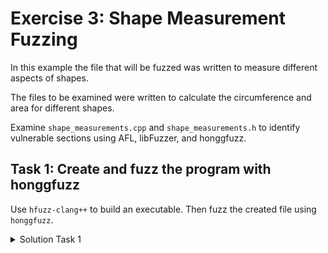 # Exercise 3: Shape Measurement Fuzzing

In this example the file that will be fuzzed was written to measure different aspects of shapes.

The files to be examined were written to calculate the circumference and area for different shapes.

Examine ```shape_measurements.cpp``` and ```shape_measurements.h``` to identify vulnerable sections using AFL, libFuzzer, and honggfuzz.



## Task 1: Create and fuzz the program with honggfuzz

Use ```hfuzz-clang++``` to build an executable. Then fuzz the created file using ```honggfuzz```.


<details>
<summary>Solution Task 1</summary>

An option that can be taken is to change the structure of the file to use the function ```extern "C" int LLVMFuzzerTestOneInput```.

Once the harness has been created, build an executable with ```hfuzz-clang++```.

```
hfuzz-clang++ -g -fsanitize=fuzzer,address shape_measurements_fuzzed.cpp -o harness_honggfuzz
```
* -g - Generates source-level debug information
* -fsanitize=fuzzer,address - Set the fuzzing options that will be used.


With the executable created, it can now be fuzzed. An input directory that contains sample inputs will be provided and then options to select STDIN and a crash directory is also provided. The same inputs from Task 1, will be used. These inputs will be saved into a directory named ```input_hongfuzz```

```
mkdir input_honggfuzz &&
echo "1,15" > input_honggfuzz/test1 &&
echo "2,30" > input_honggfuzz/test2 &&
echo "3,10,10" > input_honggfuzz/test3
```

```
mkdir output_honggfuzz
honggfuzz -i input_honggfuzz/ -s --crashdir=output_honggfuzz -- ./harness_honggfuzz
```

This will generate a large number of crash files inside of ```output_honggfuzz```. Currently there is not an option to minimize the generated outputs as there is with AFL ```afl-cmin``` and then the ```-merge``` flag with libfuzzer.

</details>
